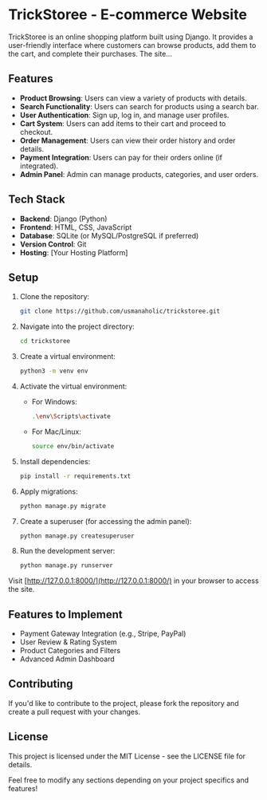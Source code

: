 # TrickStoree - E-commerce Website

TrickStoree is an online shopping platform built using Django. It provides a user-friendly interface where customers can browse products, add them to the cart, and complete their purchases. The site...

## Features

- **Product Browsing**: Users can view a variety of products with details.
- **Search Functionality**: Users can search for products using a search bar.
- **User Authentication**: Sign up, log in, and manage user profiles.
- **Cart System**: Users can add items to their cart and proceed to checkout.
- **Order Management**: Users can view their order history and order details.
- **Payment Integration**: Users can pay for their orders online (if integrated).
- **Admin Panel**: Admin can manage products, categories, and user orders.

## Tech Stack

- **Backend**: Django (Python)
- **Frontend**: HTML, CSS, JavaScript
- **Database**: SQLite (or MySQL/PostgreSQL if preferred)
- **Version Control**: Git
- **Hosting**: [Your Hosting Platform]

## Setup

1. Clone the repository:
    ```bash
    git clone https://github.com/usmanaholic/trickstoree.git
    ```

2. Navigate into the project directory:
    ```bash
    cd trickstoree
    ```

3. Create a virtual environment:
    ```bash
    python3 -m venv env
    ```

4. Activate the virtual environment:
    - For Windows:
      ```bash
      .\env\Scripts\activate
      ```
    - For Mac/Linux:
      ```bash
      source env/bin/activate
      ```

5. Install dependencies:
    ```bash
    pip install -r requirements.txt
    ```

6. Apply migrations:
    ```bash
    python manage.py migrate
    ```

7. Create a superuser (for accessing the admin panel):
    ```bash
    python manage.py createsuperuser
    ```

8. Run the development server:
    ```bash
    python manage.py runserver
    ```

Visit [http://127.0.0.1:8000/](http://127.0.0.1:8000/) in your browser to access the site.

## Features to Implement

- Payment Gateway Integration (e.g., Stripe, PayPal)
- User Review & Rating System
- Product Categories and Filters
- Advanced Admin Dashboard

## Contributing

If you'd like to contribute to the project, please fork the repository and create a pull request with your changes.

## License

This project is licensed under the MIT License - see the LICENSE file for details.

Feel free to modify any sections depending on your project specifics and features!
